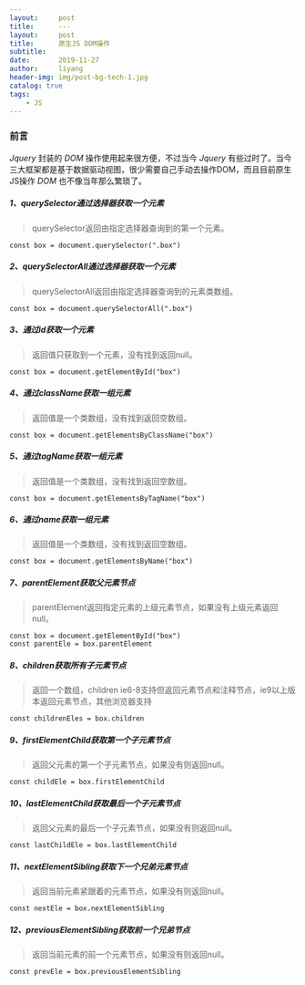 ```yaml
---
layout:     post
title:      ---
layout:     post
title:      原生JS DOM操作
subtitle:   
date:       2019-11-27
author:     liyang
header-img: img/post-bg-tech-1.jpg
catalog: true
tags:
    - JS
---
```


### 前言
*Jquery* 封装的 *DOM* 操作使用起来很方便，不过当今 *Jquery* 有些过时了。当今三大框架都是基于数据驱动视图，很少需要自己手动去操作DOM，而且目前原生JS操作 *DOM* 也不像当年那么繁琐了。

##### 1、querySelector通过选择器获取一个元素

> querySelector返回由指定选择器查询到的第一个元素。

```
const box = document.querySelector(".box")
```

##### 2、querySelectorAll通过选择器获取一个元素

> querySelectorAll返回由指定选择器查询到的元素类数组。

```
const box = document.querySelectorAll(".box")
```

##### 3、通过id获取一个元素

> 返回值只获取到一个元素，没有找到返回null。

```
const box = document.getElementById("box")
```

##### 4、通过className获取一组元素

> 返回值是一个类数组，没有找到返回空数组。

```
const box = document.getElementsByClassName("box")
```

##### 5、通过tagName获取一组元素

> 返回值是一个类数组，没有找到返回空数组。

```
const box = document.getElementsByTagName("box")
```

##### 6、通过name获取一组元素

> 返回值是一个类数组，没有找到返回空数组。

```
const box = document.getElementsByName("box")
```

##### 7、parentElement获取父元素节点

> parentElement返回指定元素的上级元素节点，如果没有上级元素返回null。

```
const box = document.getElementById("box")
const parentEle = box.parentElement
```

##### 8、children获取所有子元素节点

> 返回一个数组，children ie6-8支持但返回元素节点和注释节点，ie9以上版本返回元素节点，其他浏览器支持

```
const childrenEles = box.children
```

##### 9、firstElementChild获取第一个子元素节点

> 返回父元素的第一个子元素节点，如果没有则返回null。

```
const childEle = box.firstElementChild
```

##### 10、lastElementChild获取最后一个子元素节点

> 返回父元素的最后一个子元素节点，如果没有则返回null。

```
const lastChildEle = box.lastElementChild
```

##### 11、nextElementSibling获取下一个兄弟元素节点

> 返回当前元素紧跟着的元素节点，如果没有则返回null。

```
const nextEle = box.nextElementSibling
```

##### 12、previousElementSibling获取前一个兄弟节点

> 返回当前元素的前一个元素节点，如果没有则返回null。

```
const prevEle = box.previousElementSibling
```
